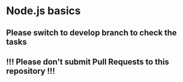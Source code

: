 # Node.js basics

## Please switch to develop branch to check the tasks

## !!! Please don't submit Pull Requests to this repository !!!
